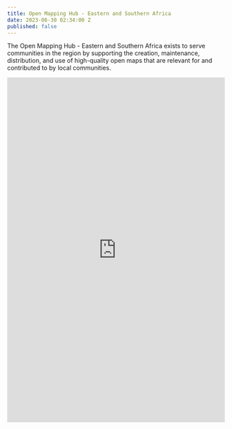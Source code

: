 ```yaml
---
title: Open Mapping Hub - Eastern and Southern Africa
date: 2023-06-30 02:34:00 Z
published: false
---
```


The Open Mapping Hub - Eastern and Southern Africa exists to serve communities in the region by supporting the creation, maintenance, distribution, and use of high-quality open maps that are relevant for and contributed to by local communities.

<div style="display: flex; width: 100%; height: 800px; flex-direction: column; overflow: hidden; justify-content:center; align-items:center ">
<iframe src="https://openmapping-esa.shinyapps.io/where_we_work/" style="flex-grow: 1; min-width: 800px; border: none; margin: 0; padding: 0; " title="Iframe Example"></iframe>
</div>